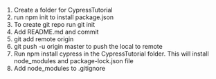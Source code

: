 1. Create a folder for CypressTutorial
2. run npm init to install package.json
3. To create git repo run git init
3. Add README.md and commit
4. git add remote origin <gitrepo name>
5. git push -u origin master to push the local to remote
6. Run npm install cypress in the CypressTutorial folder. This will install node_modules and package-lock.json file
7. Add node_modules to .gitignore
